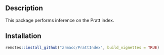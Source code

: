 
## Description

This package performs inference on the Pratt index.

## Installation

``` r
remotes::install_github("zrmacc/PrattIndex", build_vignettes = TRUE)
```
